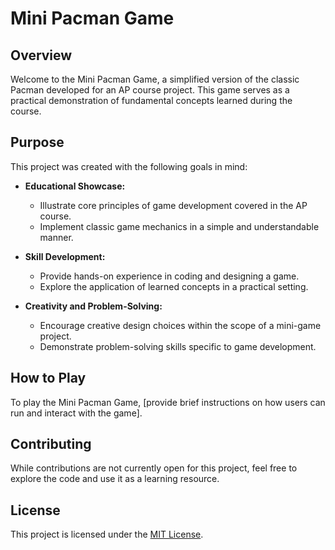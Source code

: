 # Mini Pacman Game

## Overview

Welcome to the Mini Pacman Game, a simplified version of the classic Pacman developed for an AP course project. This game serves as a practical demonstration of fundamental concepts learned during the course.

## Purpose

This project was created with the following goals in mind:

- **Educational Showcase:**
  - Illustrate core principles of game development covered in the AP course.
  - Implement classic game mechanics in a simple and understandable manner.

- **Skill Development:**
  - Provide hands-on experience in coding and designing a game.
  - Explore the application of learned concepts in a practical setting.

- **Creativity and Problem-Solving:**
  - Encourage creative design choices within the scope of a mini-game project.
  - Demonstrate problem-solving skills specific to game development.

## How to Play

To play the Mini Pacman Game, [provide brief instructions on how users can run and interact with the game].

## Contributing

While contributions are not currently open for this project, feel free to explore the code and use it as a learning resource.

## License

This project is licensed under the [MIT License](LICENSE).
